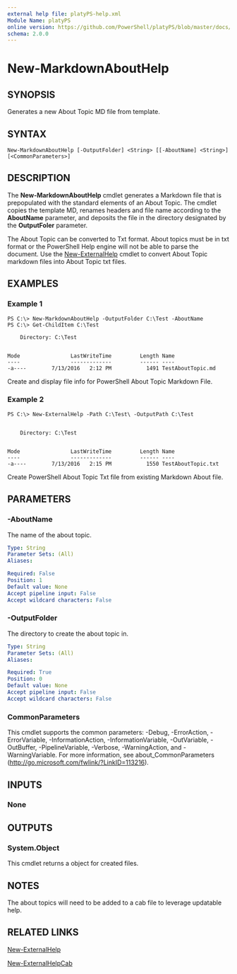 ```yaml
---
external help file: platyPS-help.xml
Module Name: platyPS
online version: https://github.com/PowerShell/platyPS/blob/master/docs/New-MarkdownAboutHelp.md
schema: 2.0.0
---
```


# New-MarkdownAboutHelp

## SYNOPSIS
Generates a new About Topic MD file from template.

## SYNTAX

```
New-MarkdownAboutHelp [-OutputFolder] <String> [[-AboutName] <String>] [<CommonParameters>]
```

## DESCRIPTION
The **New-MarkdownAboutHelp** cmdlet generates a Markdown file that is prepopulated with the standard elements of an About Topic.
The cmdlet copies the template MD, renames headers and file name according to the **AboutName** parameter,
and deposits the file in the directory designated by the **OutputFoler** parameter.

The About Topic can be converted to Txt format. 
About topics must be in txt format or the PowerShell Help engine will not be able to parse the document. 
Use the [New-ExternalHelp](New-ExternalHelp.md) cmdlet to convert About Topic markdown files into About Topic txt files.

## EXAMPLES

### Example 1
```
PS C:\> New-MarkdownAboutHelp -OutputFolder C:\Test -AboutName 
PS C:\> Get-ChildItem C:\Test

    Directory: C:\Test


Mode                LastWriteTime         Length Name
----                -------------         ------ ----
-a----        7/13/2016   2:12 PM           1491 TestAboutTopic.md
```

Create and display file info for PowerShell About Topic Markdown File.

### Example 2
```
PS C:\> New-ExternalHelp -Path C:\Test\ -OutputPath C:\Test


    Directory: C:\Test


Mode                LastWriteTime         Length Name
----                -------------         ------ ----
-a----        7/13/2016   2:15 PM           1550 TestAboutTopic.txt
```

Create PowerShell About Topic Txt file from existing Markdown About file.

## PARAMETERS

### -AboutName
The name of the about topic.

```yaml
Type: String
Parameter Sets: (All)
Aliases:

Required: False
Position: 1
Default value: None
Accept pipeline input: False
Accept wildcard characters: False
```

### -OutputFolder
The directory to create the about topic in.

```yaml
Type: String
Parameter Sets: (All)
Aliases:

Required: True
Position: 0
Default value: None
Accept pipeline input: False
Accept wildcard characters: False
```

### CommonParameters
This cmdlet supports the common parameters: -Debug, -ErrorAction, -ErrorVariable, -InformationAction, -InformationVariable, -OutVariable, -OutBuffer, -PipelineVariable, -Verbose, -WarningAction, and -WarningVariable. For more information, see about_CommonParameters (http://go.microsoft.com/fwlink/?LinkID=113216).

## INPUTS

### None

## OUTPUTS

### System.Object
This cmdlet returns a object for created files.

## NOTES
The about topics will need to be added to a cab file to leverage updatable help.

## RELATED LINKS

[New-ExternalHelp](New-ExternalHelp.md)

[New-ExternalHelpCab](New-ExternalHelpCab.md)

